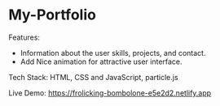 # My-Portfolio

Features:
- Information about the user skills, projects, and contact.
- Add Nice animation for attractive user interface.

Tech Stack: HTML, CSS and JavaScript, particle.js

Live Demo:
https://frolicking-bombolone-e5e2d2.netlify.app


